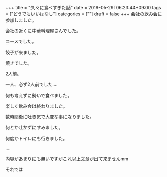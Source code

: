 +++
title = "久々に食べすぎた話"
date = 2019-05-29T06:23:44+09:00
tags = ["どうでもいいはなし"]
categories = [""]
draft = false
+++
会社の飲み会に参加しました。

会社の近くに中華料理屋さんでした。

コースでした。

餃子が来ました。

焼きでした。

2人前。

一人、必ず2人前でした....

何も考えずに勢いで食べました。

楽しく飲み会は終わりました。

数時間後に吐き気で大変な事になりました。

何とか吐かずにすみました。

何度かトイレにも行きました。

....

内容があまりにも無いですがこれ以上文章が出て来ませんmm

それでは
